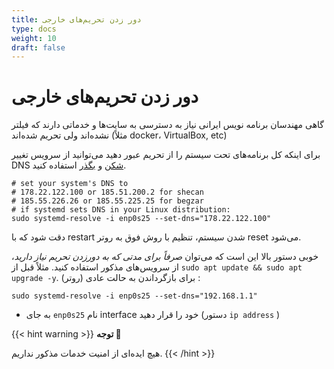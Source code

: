 ```yaml
---
title: دور زدن تحریم‌های خارجی
type: docs
weight: 10
draft: false
---
```


# دور زدن تحریم‌های خارجی

گاهی مهندسان برنامه نویس ایرانی نیاز به دسترسی به سایت‌ها و خدماتی دارند که فیلتر نشده‌اند ولی تحریم شده‌اند (مثلاً docker، VirtualBox, etc)

برای اینکه کل برنامه‌های تحت سیستم را از تحریم عبور دهید می‌توانید از سرویس تغییر DNS [شکن](https://shecan.ir/) و [بگذر](https://begzar.ir/) استفاده کنید.

<pre dir="ltr"><code># set your system's DNS to
# 178.22.122.100 or 185.51.200.2 for shecan
# 185.55.226.26 or 185.55.225.25 for begzar
# if systemd sets DNS in your Linux distribution:
sudo systemd-resolve -i enp0s25 --set-dns="178.22.122.100"
</code></pre>

دقت شود که با restart شدن سیستم، تنظیم با روش فوق به روتر reset می‌شود.

خوبی دستور بالا این است که می‌توان *صرفاً برای مدتی که به دورزدن تحریم نیاز دارید*، از سرویس‌های مذکور استفاده کنید. مثلاً قبل از `sudo apt update && sudo apt upgrade -y`. برای بازگرداندن به حالت عادی (روتر) :

<pre dir="ltr"><code>sudo systemd-resolve -i enp0s25 --set-dns="192.168.1.1"
</code></pre>


- به جای `enp0s25` نام interface خود را قرار دهید (دستور `ip address` )

{{< hint warning >}}
**توجه 🔎**

هیچ ایده‌ای از امنیت خدمات‌ مذکور نداریم.
{{< /hint >}}
